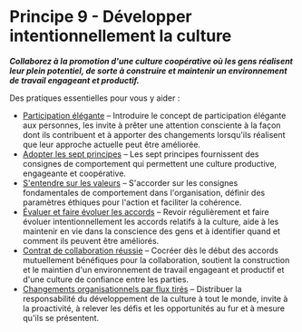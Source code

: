 # Principe 9 - Développer intentionnellement la culture


**_Collaborez à la promotion d'une culture coopérative où les gens réalisent leur plein potentiel, de sorte à construire et maintenir un environnement de travail engageant et productif._**

Des pratiques essentielles pour vous y aider :

-   [Participation élégante](section:artful-participation.html) – Introduire le concept de participation élégante aux personnes, les invite à prêter une attention consciente à la façon dont ils contribuent et à apporter des changements lorsqu'ils réalisent que leur approche actuelle peut être améliorée.
-   [Adopter les sept principes](section:adopt-the-seven-principles.html) – Les sept principes fournissent des consignes de comportement qui permettent une culture productive, engageante et coopérative.
-   [S'entendre sur les valeurs](section:agree-on-values.html) – S'accorder sur les consignes fondamentales de comportement dans l'organisation, définir des paramètres éthiques pour l'action et faciliter la cohérence.
-   [Évaluer et faire évoluer les accords](section:evaluate-and-evolve-agreements.html) – Revoir régulièrement et faire évoluer intentionnellement les accords relatifs à la culture, aide à les maintenir en vie dans la conscience des gens et à identifier quand et comment ils peuvent être améliorés.
-   [Contrat de collaboration réussie](section:contract-for-successful-collaboration.html) – Cocréer dès le début des accords mutuellement bénéfiques pour la collaboration, soutient la construction et le maintien d'un environnement de travail engageant et productif et d'une culture de confiance entre les parties.
-   [Changements organisationnels par flux tirés](section:create-a-pull-system-for-organizational-change.html) – Distribuer la responsabilité du développement de la culture à tout le monde, invite à la proactivité, à relever les défis et les opportunités au fur et à mesure qu'ils se présentent.
